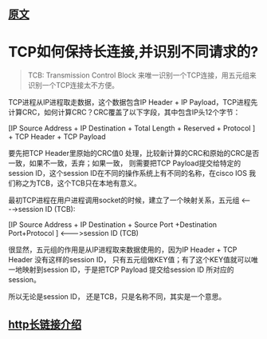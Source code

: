 ## [原文](https://www.zhihu.com/question/31079440/answer/106497081)

# TCP如何保持长连接,并识别不同请求的?

> TCB: Transmission Control Block 来唯一识别一个TCP连接，用五元组来识别一个TCP连接太不方便。


TCP进程从IP进程取走数据，这个数据包含IP Header + IP Payload，TCP进程先计算CRC，如何计算CRC？CRC覆盖了以下字段，其中包含IP头12个字节：

[IP Source Address + IP Destination + Total Length + Reserved + Protocol ] + TCP Header + TCP Payload

要先把TCP Header里原始的CRC值0 处理，比较新计算的CRC和原始的CRC是否一致，如果不一致，丢弃；如果一致，
则需要把TCP Payload提交给特定的session ID，这个session ID在不同的操作系统上有不同的名称，在cisco IOS 我们称之为TCB，这个TCB只在本地有意义。

最初TCP进程在用户进程调用socket的时候，建立了一个映射关系，五元组 <---->session ID (TCB):


[IP Source Address + IP Destination + Source Port +Destination Port+Protocol ] <--->session ID (TCB)

很显然，五元组的作用是从IP进程取来数据使用的，因为IP Header + TCP Header 没有这样的session ID，
只有五元组做KEY值；有了这个KEY值就可以唯一地映射到session ID，于是把TCP Payload 提交给session ID 所对应的session。

所以无论是session ID， 还是TCB，只是名称不同，其实是一个意思。



## [ http长链接介绍](/notes/02、http/15、http长链接介绍.md)